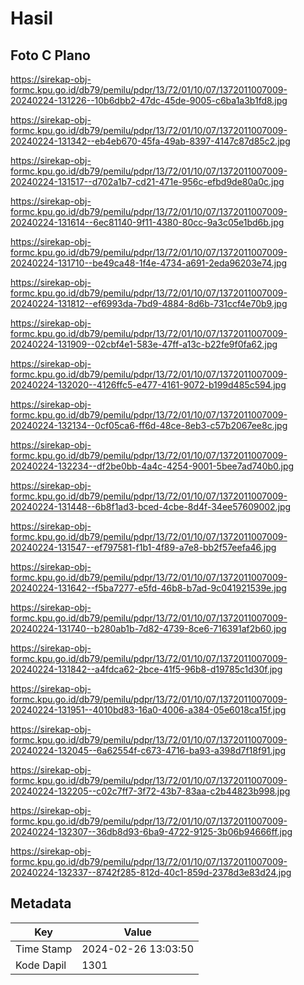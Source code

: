 # Hasil

## Foto C Plano

https://sirekap-obj-formc.kpu.go.id/db79/pemilu/pdpr/13/72/01/10/07/1372011007009-20240224-131226--10b6dbb2-47dc-45de-9005-c6ba1a3b1fd8.jpg

https://sirekap-obj-formc.kpu.go.id/db79/pemilu/pdpr/13/72/01/10/07/1372011007009-20240224-131342--eb4eb670-45fa-49ab-8397-4147c87d85c2.jpg

https://sirekap-obj-formc.kpu.go.id/db79/pemilu/pdpr/13/72/01/10/07/1372011007009-20240224-131517--d702a1b7-cd21-471e-956c-efbd9de80a0c.jpg

https://sirekap-obj-formc.kpu.go.id/db79/pemilu/pdpr/13/72/01/10/07/1372011007009-20240224-131614--6ec81140-9f11-4380-80cc-9a3c05e1bd6b.jpg

https://sirekap-obj-formc.kpu.go.id/db79/pemilu/pdpr/13/72/01/10/07/1372011007009-20240224-131710--be49ca48-1f4e-4734-a691-2eda96203e74.jpg

https://sirekap-obj-formc.kpu.go.id/db79/pemilu/pdpr/13/72/01/10/07/1372011007009-20240224-131812--ef6993da-7bd9-4884-8d6b-731ccf4e70b9.jpg

https://sirekap-obj-formc.kpu.go.id/db79/pemilu/pdpr/13/72/01/10/07/1372011007009-20240224-131909--02cbf4e1-583e-47ff-a13c-b22fe9f0fa62.jpg

https://sirekap-obj-formc.kpu.go.id/db79/pemilu/pdpr/13/72/01/10/07/1372011007009-20240224-132020--4126ffc5-e477-4161-9072-b199d485c594.jpg

https://sirekap-obj-formc.kpu.go.id/db79/pemilu/pdpr/13/72/01/10/07/1372011007009-20240224-132134--0cf05ca6-ff6d-48ce-8eb3-c57b2067ee8c.jpg

https://sirekap-obj-formc.kpu.go.id/db79/pemilu/pdpr/13/72/01/10/07/1372011007009-20240224-132234--df2be0bb-4a4c-4254-9001-5bee7ad740b0.jpg

https://sirekap-obj-formc.kpu.go.id/db79/pemilu/pdpr/13/72/01/10/07/1372011007009-20240224-131448--6b8f1ad3-bced-4cbe-8d4f-34ee57609002.jpg

https://sirekap-obj-formc.kpu.go.id/db79/pemilu/pdpr/13/72/01/10/07/1372011007009-20240224-131547--ef797581-f1b1-4f89-a7e8-bb2f57eefa46.jpg

https://sirekap-obj-formc.kpu.go.id/db79/pemilu/pdpr/13/72/01/10/07/1372011007009-20240224-131642--f5ba7277-e5fd-46b8-b7ad-9c041921539e.jpg

https://sirekap-obj-formc.kpu.go.id/db79/pemilu/pdpr/13/72/01/10/07/1372011007009-20240224-131740--b280ab1b-7d82-4739-8ce6-716391af2b60.jpg

https://sirekap-obj-formc.kpu.go.id/db79/pemilu/pdpr/13/72/01/10/07/1372011007009-20240224-131842--a4fdca62-2bce-41f5-96b8-d19785c1d30f.jpg

https://sirekap-obj-formc.kpu.go.id/db79/pemilu/pdpr/13/72/01/10/07/1372011007009-20240224-131951--4010bd83-16a0-4006-a384-05e6018ca15f.jpg

https://sirekap-obj-formc.kpu.go.id/db79/pemilu/pdpr/13/72/01/10/07/1372011007009-20240224-132045--6a62554f-c673-4716-ba93-a398d7f18f91.jpg

https://sirekap-obj-formc.kpu.go.id/db79/pemilu/pdpr/13/72/01/10/07/1372011007009-20240224-132205--c02c7ff7-3f72-43b7-83aa-c2b44823b998.jpg

https://sirekap-obj-formc.kpu.go.id/db79/pemilu/pdpr/13/72/01/10/07/1372011007009-20240224-132307--36db8d93-6ba9-4722-9125-3b06b94666ff.jpg

https://sirekap-obj-formc.kpu.go.id/db79/pemilu/pdpr/13/72/01/10/07/1372011007009-20240224-132337--8742f285-812d-40c1-859d-2378d3e83d24.jpg


## Metadata

| Key        | Value               |
| ---------- | ------------------- |
| Time Stamp | 2024-02-26 13:03:50 |
| Kode Dapil | 1301                |



